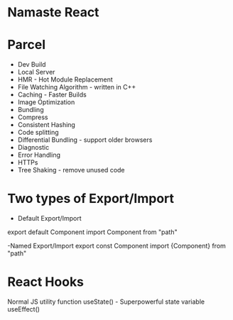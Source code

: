 # Namaste React 

# Parcel
 - Dev Build
 - Local Server
 - HMR - Hot Module Replacement
 - File Watching Algorithm - written in C++
 - Caching - Faster Builds
 - Image Optimization
 - Bundling
 - Compress
 - Consistent Hashing
 - Code splitting
 - Differential Bundling - support older browsers
 - Diagnostic
 - Error Handling
 - HTTPs
 - Tree Shaking - remove unused code

# Two types of Export/Import

  - Default Export/Import

  export default Component
  import Component from "path"

  -Named Export/Import
  export const Component
  import {Component} from "path"


# React Hooks
Normal JS utility function
useState() - Superpowerful state variable
useEffect()